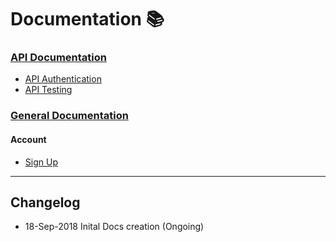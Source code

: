 # Documentation 📚

### [API Documentation](./API/README.md)
* [API Authentication](./API/Authentication.md)
* [API Testing](./API/Testing.md)


### [General Documentation](./General/README.md)
#### Account
* [Sign Up](./General/Account/SignUp.md)

----
## Changelog
* 18-Sep-2018 Inital Docs creation (Ongoing)